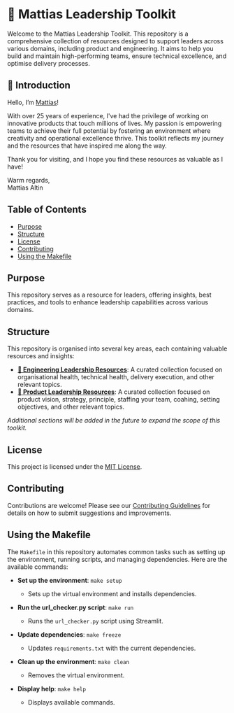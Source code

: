 # 🧰 Mattias Leadership Toolkit

Welcome to the Mattias Leadership Toolkit. This repository is a comprehensive collection of resources designed to support leaders across various domains, including product and engineering. It aims to help you build and maintain high-performing teams, ensure technical excellence, and optimise delivery processes.

## 👋 Introduction

Hello, I’m [Mattias](https://www.linkedin.com/in/mattiasaltin/)!

With over 25 years of experience, I've had the privilege of working on innovative products that touch millions of lives. My passion is empowering teams to achieve their full potential by fostering an environment where creativity and operational excellence thrive. This toolkit reflects my journey and the resources that have inspired me along the way.

Thank you for visiting, and I hope you find these resources as valuable as I have!

Warm regards,  
Mattias Altin  

## Table of Contents

- [Purpose](#purpose)
- [Structure](#structure)
- [License](#license)
- [Contributing](#contributing)
- [Using the Makefile](#using-the-makefile)

## Purpose

This repository serves as a resource for leaders, offering insights, best practices, and tools to enhance leadership capabilities across various domains.

## Structure

This repository is organised into several key areas, each containing valuable resources and insights:

- **[🌱 Engineering Leadership Resources](engineering-leadership-resources/)**: A curated collection focused on organisational health, technical health, delivery execution, and other relevant topics.
- **[🌟 Product Leadership Resources](product-leadership-resources/)**: A curated collection focused on product vision, strategy, principle, staffing your team, coahing, setting objectives, and other relevant topics.

*Additional sections will be added in the future to expand the scope of this toolkit.*

## License

This project is licensed under the [MIT License](LICENSE).

## Contributing

Contributions are welcome! Please see our [Contributing Guidelines](engineering-leadership-resources/CONTRIBUTING.md) for details on how to submit suggestions and improvements.

## Using the Makefile

The `Makefile` in this repository automates common tasks such as setting up the environment, running scripts, and managing dependencies. Here are the available commands:

- **Set up the environment**: `make setup`
  - Sets up the virtual environment and installs dependencies.

- **Run the url_checker.py script**: `make run`
  - Runs the `url_checker.py` script using Streamlit.

- **Update dependencies**: `make freeze`
  - Updates `requirements.txt` with the current dependencies.

- **Clean up the environment**: `make clean`
  - Removes the virtual environment.

- **Display help**: `make help`
  - Displays available commands.
  